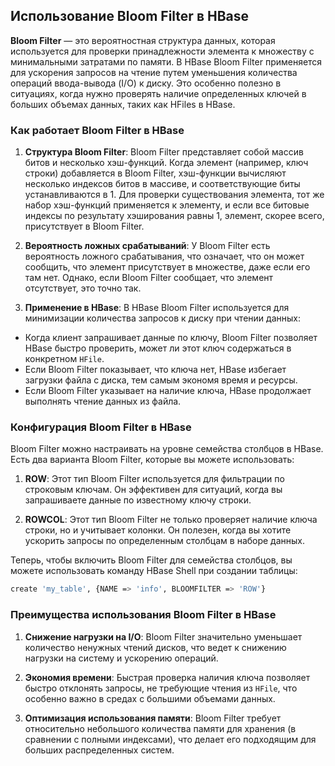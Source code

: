 ## Использование Bloom Filter в HBase

**Bloom Filter** — это вероятностная структура данных, которая используется для проверки принадлежности элемента к множеству с минимальными затратами по памяти. В HBase Bloom Filter применяется для ускорения запросов на чтение путем уменьшения количества операций ввода-вывода (I/O) к диску. Это особенно полезно в ситуациях, когда нужно проверять наличие определенных ключей в больших объемах данных, таких как HFiles в HBase.

### Как работает Bloom Filter в HBase

1. **Структура Bloom Filter**: Bloom Filter представляет собой массив битов и несколько хэш-функций. Когда элемент (например, ключ строки) добавляется в Bloom Filter, хэш-функции вычисляют несколько индексов битов в массиве, и соответствующие биты устанавливаются в 1. Для проверки существования элемента, тот же набор хэш-функций применяется к элементу, и если все битовые индексы по результату хэширования равны 1, элемент, скорее всего, присутствует в Bloom Filter.

2. **Вероятность ложных срабатываний**: У Bloom Filter есть вероятность ложного срабатывания, что означает, что он может сообщить, что элемент присутствует в множестве, даже если его там нет. Однако, если Bloom Filter сообщает, что элемент отсутствует, это точно так.

3. **Применение в HBase**: В HBase Bloom Filter используется для минимизации количества запросов к диску при чтении данных:
- Когда клиент запрашивает данные по ключу, Bloom Filter позволяет HBase быстро проверить, может ли этот ключ содержаться в конкретном `HFile`.
- Если Bloom Filter показывает, что ключа нет, HBase избегает загрузки файла с диска, тем самым экономя время и ресурсы.
- Если Bloom Filter указывает на наличие ключа, HBase продолжает выполнять чтение данных из файла.

### Конфигурация Bloom Filter в HBase

Bloom Filter можно настраивать на уровне семейства столбцов в HBase. Есть два варианта Bloom Filter, которые вы можете использовать:

1. **ROW**: Этот тип Bloom Filter используется для фильтрации по строковым ключам. Он эффективен для ситуаций, когда вы запрашиваете данные по известному ключу строки.

2. **ROWCOL**: Этот тип Bloom Filter не только проверяет наличие ключа строки, но и учитывает колонки. Он полезен, когда вы хотите ускорить запросы по определенным столбцам в наборе данных.

Теперь, чтобы включить Bloom Filter для семейства столбцов, вы можете использовать команду HBase Shell при создании таблицы:

```bash
create 'my_table', {NAME => 'info', BLOOMFILTER => 'ROW'}
```

### Преимущества использования Bloom Filter в HBase

1. **Снижение нагрузки на I/O**: Bloom Filter значительно уменьшает количество ненужных чтений дисков, что ведет к снижению нагрузки на систему и ускорению операций.

2. **Экономия времени**: Быстрая проверка наличия ключа позволяет быстро отклонять запросы, не требующие чтения из `HFile`, что особенно важно в средах с большими объемами данных.

3. **Оптимизация использования памяти**: Bloom Filter требует относительно небольшого количества памяти для хранения (в сравнении с полными индексами), что делает его подходящим для больших распределенных систем.